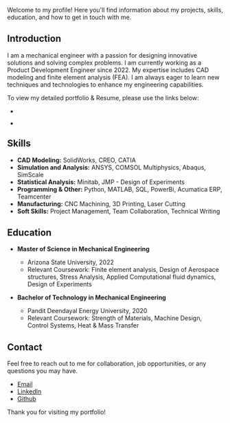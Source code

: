 Welcome to my profile! Here you'll find information about my projects, skills, education, and how to get in touch with me.

## Introduction

I am a mechanical engineer with a passion for designing innovative solutions and solving complex problems. I am currently working as a Product Development Engineer since 2022. My expertise includes CAD modeling and finite element analysis (FEA). I am always eager to learn new techniques and technologies to enhance my engineering capabilities.

To view my detailed portfolio & Resume, please use the links below:

- <a href="pdfs/Resume_Nikhil Joshi_2024.pdf" class="image fit"><img src="images/marr_pic.jpg" alt=""></a>
  
- <a href="pdfs/Portfolio - Nikhil Joshi - Master Copy.pdf" class="image fit"><img src="images/marr_pic.jpg" alt=""></a>

## Skills

- **CAD Modeling:** SolidWorks, CREO, CATIA
- **Simulation and Analysis:** ANSYS, COMSOL Multiphysics, Abaqus, SimScale
- **Statistical Analysis:** Minitab, JMP - Design of Experiments
- **Programming & Other:** Python, MATLAB, SQL, PowerBi, Acumatica ERP, Teamcenter
- **Manufacturing:** CNC Machining, 3D Printing, Laser Cutting
- **Soft Skills:** Project Management, Team Collaboration, Technical Writing

## Education

- **Master of Science in Mechanical Engineering**
  - Arizona State University, 2022
  - Relevant Coursework: Finite element analysis, Design of Aerospace structures, Stress Analysis, Applied Computational fluid dynamics, Design of Experiments

- **Bachelor of Technology in Mechanical Engineering**
  - Pandit Deendayal Energy University, 2020
  - Relevant Coursework: Strength of Materials, Machine Design, Control Systems, Heat & Mass Transfer

## Contact

Feel free to reach out to me for collaboration, job opportunities, or any questions you may have.

- [Email](joshi.nikhil15@outlook.com)
- [LinkedIn](https://www.linkedin.com/in/joshinikhil15)
- [Github](https://github.com/njoshi-23)

Thank you for visiting my portfolio!
